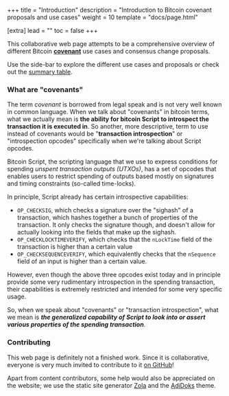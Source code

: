 +++
title = "Introduction"
description = "Introduction to Bitcoin covenant proposals and use cases"
weight = 10
template = "docs/page.html"

[extra]
lead = ""
toc = false
+++


This collaborative web page attempts to be a comprehensive overview of different Bitcoin
[**covenant**](https://bitcoinops.org/en/topics/covenants/) use cases and consensus change proposals.

Use the side-bar to explore the different use cases and proposals or check out the
[summary table](/overview/summary).


### What are "covenants"

The term _covenant_ is borrowed from legal speak and is not very well known in common language.
When we talk about "covenants" in bitcoin terms, what we actually mean is **the ability for bitcoin
Script to introspect the transaction it is executed in**. So another, more descriptive, term to use
instead of covenants would be "**transaction introspection**" or "introspection opcodes"
specifically when we're talking about Script opcodes.

Bitcoin Script, the scripting language that we use to express conditions for spending _unspent
transaction outputs (UTXOs)_, has a set of opcodes that enables users to restrict spending of
outputs based mostly on signatures and timing constraints (so-called time-locks).

In principle, Script already has certain introspective capabilities:
- `OP_CHECKSIG`, which checks a signature over the "sighash" of a transaction, which hashes
  together a bunch of properties of the transaction. It only checks the signature though, and
  doesn't allow for actually looking into the fields that make up the sighash.
- `OP_CHECKLOCKTIMEVERIFY`, which checks that the `nLockTime` field of the transaction is higher
  than a certain value
- `OP_CHECKSEQUENCEVERIFY`, which equivalently checks that the `nSequence` field of an input is
  higher than a certain value.

However, even though the above three opcodes exist today and in principle provide some very
rudimentary introspection in the spending transaction, their capabilities is extremely restricted
and intended for some very specific usage.

So, when we speak about "covenants" or "transaction introspection", what we mean is _**the
generalized capability of Script to look into or assert various properties of the spending
transaction**_.

### Contributing

This web page is definitely not a finished work. Since it is collaborative, everyone is very much
invited to contribute to it [on GitHub](https://github.com/stevenroose/covenants.info)!

Apart from content contributors, some help would also be appreciated on the website; we use the
static site generator [Zola](https://getzola.org/) and the [AdiDoks](https://adidoks.org/) theme.
